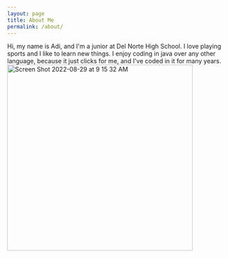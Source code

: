 ```yaml
---
layout: page
title: About Me
permalink: /about/
---
```


Hi, my name is Adi, and I'm a junior at Del Norte High School. I love playing sports and I like to learn new things. I enjoy coding in java over any other language, because it just clicks for me, and I've coded in it for many years. 
<img width="428" alt="Screen Shot 2022-08-29 at 9 15 32 AM" src="https://user-images.githubusercontent.com/34950822/187246843-da298260-72e6-45d6-b9c2-2f9ac27be7be.png">
